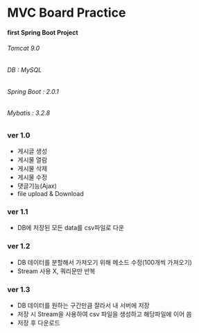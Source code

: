 # MVC Board Practice
#### first Spring Boot Project

###### Tomcat 9.0 
###### DB : MySQL
###### Spring Boot : 2.0.1
###### Mybatis : 3.2.8

### ver 1.0
- 게시글 생성
- 게시물 열람
- 게시물 삭제
- 게시물 수정
- 댓글기능(Ajax)
- file upload & Download

### ver 1.1
- DB에 저장된 모든 data를 csv파일로 다운

### ver 1.2
- DB 데이터를 분할해서 가져오기 위해 메소드 수정(100개씩 가져오기)
- Stream 사용 X, 쿼리문만 반복

### ver 1.3
- DB 데이터를 원하는 구간만큼 잘라서 내 서버에 저장
- 저장 시 Stream을 사용하여 csv 파일을 생성하고 해당파일에 이어 씀
- 저장 후 다운로드
